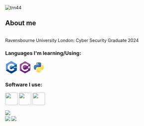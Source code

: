 <p align="left"> <img src="https://komarev.com/ghpvc/?username=trn44&label=Profile%20Views&color=f88192&style=plastic" alt="trn44" /> </p> 
<h2>About me</h2> </br>
Ravensbourne University London: Cyber Security Graduate 2024
<h3 align="left">Languages I'm learning/Using:</h3>
<p align="left"> 
  <img src="https://raw.githubusercontent.com/devicons/devicon/master/icons/cplusplus/cplusplus-original.svg" width="40" height="40"/>
  <img src="https://raw.githubusercontent.com/devicons/devicon/master/icons/csharp/csharp-original.svg" width="40" height="40"/>
  <img src="https://raw.githubusercontent.com/devicons/devicon/master/icons/python/python-original.svg" width="40" height="40"/> 
</p>
<h3 align="left">Software I use:</h3>
<p align="left">
  <img src="https://cdn.jsdelivr.net/gh/devicons/devicon@latest/icons/visualstudio/visualstudio-original.svg" width="40" height="40"/> 
  <img src="https://cdn.jsdelivr.net/gh/devicons/devicon@latest/icons/vscode/vscode-original.svg" width="40" height="40"/>
  <img src="https://cdn.jsdelivr.net/gh/devicons/devicon@latest/icons/windows8/windows8-original.svg" width="40" height="40" />
</p>

![](https://github-readme-stats.vercel.app/api/top-langs/?username=trn44&show_icons=true&theme=dark&title_color=f88192&text_color=f88192&hide_border=false&include_all_commits=true&count_private=true&layout=compact)</br>
![](https://github-readme-stats.vercel.app/api?username=trn44&theme=dark&title_color=f88192&text_color=f88192&hide_border=false&include_all_commits=true&count_private=true)
![](https://github-readme-streak-stats.herokuapp.com/?user=trn44&theme=dark&hide_border=false)
